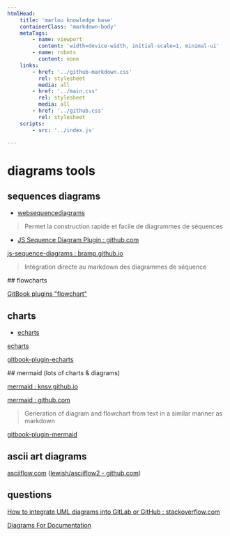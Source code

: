 ```yaml
---
htmlHead:
    title: 'marlou knowledge base' 
    containerClass: 'markdown-body'
    metaTags:
        - name: viewport
          content: 'width=device-width, initial-scale=1, minimal-ui'
        - name: robots
          content: none
    links:
        - href: '../github-markdown.css'
          rel: stylesheet
          media: all
        - href: '../main.css'
          rel: stylesheet
          media: all
        - href: '../github.css'
          rel: stylesheet
    scripts:
        - src: '../index.js'

---
```


# diagrams tools

## sequences diagrams

- [websequencediagrams](https://www.websequencediagrams.com/)

> Permet la construction rapide et facile de diagrammes de séquences

- [JS Sequence Diagram Plugin : github.com](https://github.com/gmassanek/gitbook-plugin-js-sequence-diagram)

[js-sequence-diagrams : bramp.github.io](https://bramp.github.io/js-sequence-diagrams/)

> Intégration directe au markdown des diagrammes de séquence

## flowcharts

[GitBook plugins "flowchart"](https://plugins.gitbook.com/browse?q=flowchart)

## charts

- [echarts](https://ecomfe.github.io/echarts-examples/public/index.html#chart-type-scatter)

[echarts](https://github.com/ecomfe/echarts)
 
[gitbook-plugin-echarts](https://github.com/vowstar/gitbook-plugin-echarts)

## mermaid (lots of charts & diagrams)

[mermaid : knsv.github.io](http://knsv.github.io/mermaid/)

[mermaid : github.com](https://github.com/knsv/mermaid)

> Generation of diagram and flowchart from text in a similar manner as markdown

[gitbook-plugin-mermaid](https://github.com/JozoVilcek/gitbook-plugin-mermaid)

## ascii art diagrams

[asciiflow.com](http://asciiflow.com/) ([lewish/asciiflow2 - github.com](https://github.com/lewish/asciiflow2))

## questions

[How to integrate UML diagrams into GitLab or GitHub : stackoverflow.com](https://stackoverflow.com/questions/32203610/how-to-integrate-uml-diagrams-into-gitlab-or-github)

[Diagrams For Documentation](https://gist.github.com/rodneyrehm/40e7946c0cff68a31cea)
